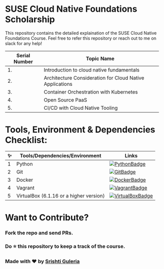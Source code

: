 # SUSE Cloud Native Foundations Scholarship

This repository contains the detailed explaination of the SUSE Cloud Native Foundations Course. Feel free to refer this repository or reach out to me on slack for any help!

|  **Serial Number** | **Topic Name**   | 
|---|---|
| 1. |  Introduction to cloud native fundamentals |   
|  2. |  Architecture Consideration for Cloud Native Applications |   
|  3. |  Container Orchestration with Kubernetes |   
|  4. | Open Source PaaS  |   
|  5. |  CI/CD with Cloud Native Tooling  |   

# Tools, Environment & Dependencies Checklist: 
✨ | Tools/Dependencies/Environment | Links
--- | --- |---|
1 | Python | [![PythonBadge](https://img.shields.io/badge/Python-3776AB?style=for-the-badge&logo=python&logoColor=white)](https://www.python.org/downloads/) 
2 | Git | [![GitBadge](https://img.shields.io/badge/Git-F05032?style=for-the-badge&logo=git&logoColor=white)](https://git-scm.com/downloads)
3 | Docker | [![DockerBadge](https://img.shields.io/badge/Docker-2CA5E0?style=for-the-badge&logo=docker&logoColor=white)](https://docs.docker.com/get-docker/)
4 | Vagrant | [![VagrantBadge](https://img.shields.io/badge/Vagrant-orange?style=for-the-badge&logo=vagrant)](https://www.vagrantup.com/downloads)
5 | VirtualBox (6.1.16 or a higher version) | [![VirtualBoxBadge](https://img.shields.io/badge/VirtualBox-blue?style=for-the-badge&logo=virtualbox)](https://www.virtualbox.org/wiki/Downloads)

# Want to Contribute?
### Fork the repo and send PRs.
 
### Do :star: this repository to keep a track of the course. 
 
### Made with :heart: by [Srishti Guleria](https://github.com/sg7801)
 
 
